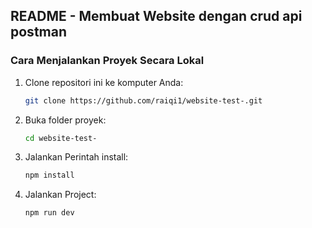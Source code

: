 ## README - Membuat Website dengan crud api postman

### Cara Menjalankan Proyek Secara Lokal
1. Clone repositori ini ke komputer Anda:
   ```bash
   git clone https://github.com/raiqi1/website-test-.git
   ```
2. Buka folder proyek:
   ```bash
   cd website-test-
   ```
3. Jalankan Perintah install:
   ```bash
   npm install
   ```
4. Jalankan Project:
   ```bash
   npm run dev
   ```


